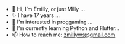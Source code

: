- 👋 Hi, I’m Emilly, or just Milly ...
- :sparkles: I have 17 years ...
- 👀 I’m interested in proggaming ...
- 🌱 I’m currently learning Python and Flutter...
- 📫 How to reach me: zmillyws@gmail.com 

